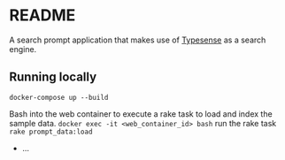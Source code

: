 # README
A search prompt application that makes use of [Typesense](https://typesense.org/) as a search engine.
## Running locally
 ``docker-compose up --build``

Bash into the web container to execute a rake task to load and index the sample data.
``docker exec -it <web_container_id> bash``
run the rake task
``rake prompt_data:load``
* ...
